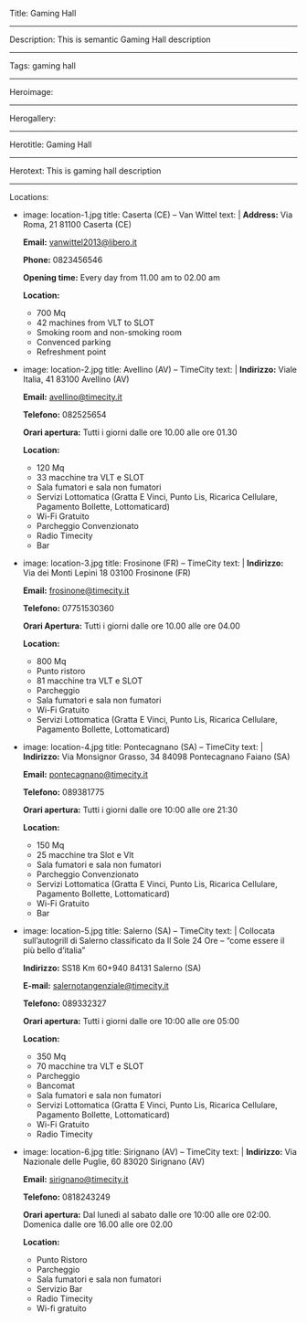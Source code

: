 Title: Gaming Hall

----

Description: This is semantic Gaming Hall description

----

Tags: gaming hall

----

Heroimage:

----

Herogallery:

----

Herotitle: Gaming Hall

----

Herotext: This is gaming hall description

----

Locations:

-
  image: location-1.jpg
  title: Caserta (CE) – Van Wittel
  text: |
    **Address:**
    Via Roma, 21
    81100 Caserta (CE)
    
    **Email:**
    <vanwittel2013@libero.it>
    
    **Phone:**
    0823456546
    
    **Opening time:**
    Every day from 11.00 am to 02.00 am
    
    **Location:**
    - 700 Mq
    - 42 machines from VLT to SLOT
    - Smoking room and non-smoking room
    - Convenced parking
    - Refreshment point
-
  image: location-2.jpg
  title: Avellino (AV) – TimeCity
  text: |
    **Indirizzo:**
    Viale Italia, 41
    83100 Avellino (AV)
    
    **Email:**
    <avellino@timecity.it>
    
    **Telefono:**
    082525654
    
    **Orari apertura:**
    Tutti i giorni dalle ore 10.00 alle ore 01.30
    
    **Location:**
    - 120 Mq
    - 33 macchine tra VLT e SLOT
    - Sala fumatori e sala non fumatori
    - Servizi Lottomatica (Gratta E Vinci, Punto Lis, Ricarica Cellulare, Pagamento Bollette, Lottomaticard)
    - Wi-Fi Gratuito
    - Parcheggio Convenzionato
    - Radio Timecity
    - Bar
-
  image: location-3.jpg
  title: Frosinone (FR) – TimeCity
  text: |
    **Indirizzo:**
    Via dei Monti Lepini 18
    03100 Frosinone (FR)
    
    **Email:**
    <frosinone@timecity.it>
    
    **Telefono:**
    07751530360
    
    **Orari Apertura:**
    Tutti i giorni dalle ore 10.00 alle ore 04.00
    
    **Location:**
    - 800 Mq
    - Punto ristoro
    - 81 macchine tra VLT e SLOT
    - Parcheggio
    - Sala fumatori e sala non fumatori
    - Wi-Fi Gratuito
    - Servizi Lottomatica (Gratta E Vinci, Punto Lis, Ricarica Cellulare, Pagamento Bollette, Lottomaticard)
-
  image: location-4.jpg
  title: Pontecagnano (SA) – TimeCity
  text: |
    **Indirizzo:**
    Via Monsignor Grasso, 34
    84098 Pontecagnano Faiano (SA)
    
    **Email:**
    <pontecagnano@timecity.it>
    
    **Telefono:**
    089381775
    
    **Orari apertura:**
    Tutti i giorni dalle ore 10:00 alle ore 21:30
    
    **Location:**
    - 150 Mq
    - 25 macchine tra Slot e Vlt
    - Sala fumatori e sala non fumatori
    - Parcheggio Convenzionato
    - Servizi Lottomatica (Gratta E Vinci, Punto Lis, Ricarica Cellulare, Pagamento Bollette, Lottomaticard)
    - Wi-Fi Gratuito
    - Bar
-
  image: location-5.jpg
  title: Salerno (SA) – TimeCity
  text: |
    Collocata sull’autogrill di Salerno classificato da Il Sole 24 Ore – “come essere il più bello d’italia”
    
    **Indirizzo:**
    SS18 Km 60+940
    84131 Salerno (SA)
    
    **E-mail:**
    <salernotangenziale@timecity.it>
    
    **Telefono:**
    089332327
    
    **Orari apertura:**
    Tutti i giorni dalle ore 10:00 alle ore 05:00
    
    **Location:**
    - 350 Mq
    - 70 macchine tra VLT e SLOT
    - Parcheggio
    - Bancomat 
    - Sala fumatori e sala non fumatori
    - Servizi Lottomatica (Gratta E Vinci, Punto Lis, Ricarica Cellulare, Pagamento Bollette, Lottomaticard)
    - Wi-Fi Gratuito
    - Radio Timecity
-
  image: location-6.jpg
  title: Sirignano (AV) – TimeCity
  text: |
    **Indirizzo:**
    Via Nazionale delle Puglie, 60
    83020 Sirignano (AV)
    
    **Email:**
    <sirignano@timecity.it>
    
    **Telefono:**
    0818243249
    
    **Orari apertura:**
    Dal lunedì al sabato dalle ore 10:00 alle ore 02:00. Domenica dalle ore 16.00 alle ore 02.00
    
    **Location:**
    - Punto Ristoro
    - Parcheggio
    - Sala fumatori e sala non fumatori
    - Servizio Bar
    - Radio Timecity
    - Wi-fi gratuito
